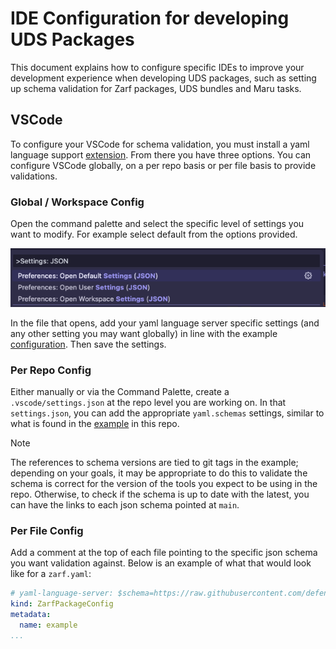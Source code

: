 # IDE Configuration for developing UDS Packages

This document explains how to configure specific IDEs to improve your development experience when developing UDS packages, such as setting up schema validation for Zarf packages, UDS bundles and Maru tasks.

## VSCode

To configure your VSCode for schema validation, you must install a yaml language support [extension](https://marketplace.visualstudio.com/items?itemName=redhat.vscode-yaml). From there you have three options. You can configure VSCode globally, on a per repo basis or per file basis to provide validations.

### Global / Workspace Config

Open the command palette and select the specific level of settings you want to modify. For example select default from the options provided.

![Command Pallete](image.png)

In the file that opens, add your yaml language server specific settings (and any other setting you may want globally) in line with the example [configuration](.vscode/settings.json). Then save the settings.

### Per Repo Config

Either manually or via the Command Palette, create a `.vscode/settings.json` at the repo level you are working on. In that `settings.json`, you can add the appropriate `yaml.schemas` settings, similar to what is found in the [example](.vscode/settings.json) in this repo.

> [!NOTE]
> The references to schema versions are tied to git tags in the example; depending on your goals, it may be appropriate to do this to validate the schema is correct for the version of the tools you expect to be using in the repo. Otherwise, to check if the schema is up to date with the latest, you can have the links to each json schema pointed at `main`.

### Per File Config

Add a comment at the top of each file pointing to the specific json schema you want validation against. Below is an example of what that would look like for a `zarf.yaml`:

```yaml
# yaml-language-server: $schema=https://raw.githubusercontent.com/defenseunicorns/zarf/main/zarf.schema.json
kind: ZarfPackageConfig
metadata:
  name: example
...
```
